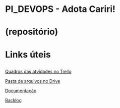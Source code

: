 # PI_DEVOPS - Adota Cariri! <h1> (repositório) 

# Links úteis <h2>

[Quadros das atvidades no Trello]([[https://trello.com/b/DYE9e4cC/pi-devops-adota-carir%C3%AD](https://trello.com/b/ffWOn5Vm/adota-cariri)](https://trello.com/b/ffWOn5Vm/adota-cariri))

[Pasta de arquivos no Drive]([https://drive.google.com/drive/u/0/folders/1JKWfKrWJCHQZWZzOat6vzvUu0B2s_R9M](https://drive.google.com/drive/folders/1Abr0c9Uyynpwj6P3RiipxUwwVRmuMPDy?usp=drive_link))

[Documentação]([[https://docs.google.com/document/d/15FYtIashOtWo4Ox1Z2NLVu0KAhjWonLE-BkQuA0Jt4I/edit?usp=sharing](https://docs.google.com/document/d/15FYtIashOtWo4Ox1Z2NLVu0KAhjWonLE-BkQuA0Jt4I/edit)](https://docs.google.com/document/d/15FYtIashOtWo4Ox1Z2NLVu0KAhjWonLE-BkQuA0Jt4I/edit))

[Backlog]([[https://docs.google.com/document/d/15GkXD5FE-ZkIk-qnmxSfJkBloKQtZ5bcMbKezhgC-xs/edit?usp=sharing](https://docs.google.com/document/d/15GkXD5FE-ZkIk-qnmxSfJkBloKQtZ5bcMbKezhgC-xs/edit)https://docs.google.com/document/d/15GkXD5FE-ZkIk-qnmxSfJkBloKQtZ5bcMbKezhgC-xs/edit](https://docs.google.com/document/d/15GkXD5FE-ZkIk-qnmxSfJkBloKQtZ5bcMbKezhgC-xs/edit)https://docs.google.com/document/d/15GkXD5FE-ZkIk-qnmxSfJkBloKQtZ5bcMbKezhgC-xs/edit)




 
